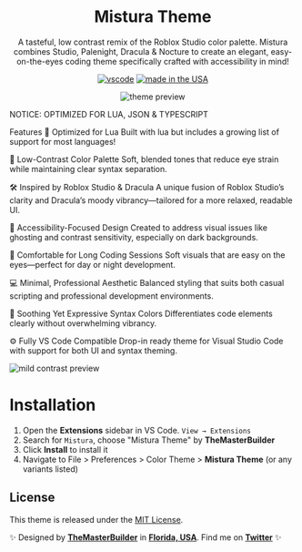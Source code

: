 <div align="center">

# Mistura Theme

A tasteful, low contrast remix of the Roblox Studio color palette. 
Mistura combines Studio, Palenight, Dracula & Nocture to create an elegant, easy-on-the-eyes coding theme specifically crafted with accessibility in mind!

[![vscode](https://img.shields.io/badge/vscode-v1.12+-373277.svg?style=for-the-badge)](https://code.visualstudio.com/updates/v1_12) [![made in the USA](https://img.shields.io/badge/made%20in-usa-008751.svg?style=for-the-badge)]()

![theme preview](https://i.imgur.com/G3KSdGo.png)

</div>
NOTICE: OPTIMIZED FOR LUA, JSON & TYPESCRIPT

Features
🧩 Optimized for Lua
Built with lua but includes a growing list of support for most languages!

🎨 Low-Contrast Color Palette
Soft, blended tones that reduce eye strain while maintaining clear syntax separation.

🛠️ Inspired by Roblox Studio & Dracula
A unique fusion of Roblox Studio’s clarity and Dracula’s moody vibrancy—tailored for a more relaxed, readable UI.

🧠 Accessibility-Focused Design
Created to address visual issues like ghosting and contrast sensitivity, especially on dark backgrounds.

🌙 Comfortable for Long Coding Sessions
Soft visuals that are easy on the eyes—perfect for day or night development.

💻 Minimal, Professional Aesthetic
Balanced styling that suits both casual scripting and professional development environments.

🧘 Soothing Yet Expressive Syntax Colors
Differentiates code elements clearly without overwhelming vibrancy.

⚙️ Fully VS Code Compatible
Drop-in ready theme for Visual Studio Code with support for both UI and syntax theming.

![mild contrast preview](https://i.imgur.com/kxR49j3.png)

# Installation

1. Open the **Extensions** sidebar in VS Code. `View → Extensions`
1. Search for `Mistura`, choose "Mistura Theme" by **TheMasterBuilder**
1. Click **Install** to install it
1. Navigate to File > Preferences > Color Theme > **Mistura Theme** (or any variants listed)

## License

This theme is released under the [MIT License](https://github.com/whizkydee/vscode-palenight-theme/blob/master/license.md).

✨ Designed by **[TheMasterBuilder](https://www.youtube.com/@TheMastrBuilder)** in **[Florida, USA](https://www.google.com/maps/place/Florida)**. Find me on **[Twitter](https://x.com/Builder_Creates)** ✨
